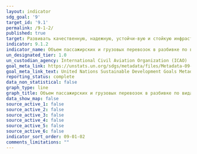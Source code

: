 ```yaml
---
layout: indicator
sdg_goal: '9'
target_id: '9.1'
permalink: /9-1-2/
published: true
target: Развивать качественную, надежную, устойчи-вую и стойкую инфраструктуру, включая региональную и трансграничную инфраструктуру, в целях поддержки экономического развития и благополучия людей, уделяя особое внимание обеспечению недорогого и равноправного доступа для всех
indicator: 9.1.2
indicator_name: Объем пассажирских и грузовых перевозок в разбивке по видам транспорта
un_designated_tier: 1.0
un_custodian_agency: International Civil Aviation Organization (ICAO)
goal_meta_link: https://unstats.un.org/sdgs/metadata/files/Metadata-09-01-02.pdf
goal_meta_link_text: United Nations Sustainable Development Goals Metadata (PDF 375 KB)
reporting_status: complete
data_non_statistical: false
graph_type: line
graph_title: Объем пассажирских и грузовых перевозок в разбивке по видам транспорта
data_show_map: false
source_active_1: false
source_active_2: false
source_active_3: false
source_active_4: false
source_active_5: false
source_active_6: false
indicator_sort_order: 09-01-02
comments_limitations: ""
---
```

